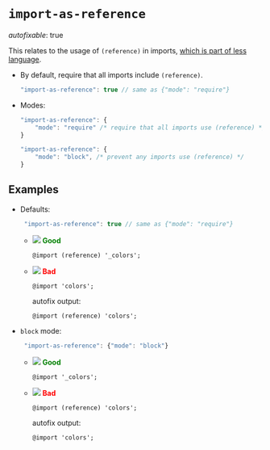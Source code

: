 # `import-as-reference`

_autofixable_: true

This relates to the usage of `(reference)` in imports, [which is part of less language](http://lesscss.org/features/#import-atrules-feature-reference).

-   By default, require that all imports include `(reference)`.

    ```javascript
    "import-as-reference": true // same as {"mode": "require"}
    ```

-   Modes:

    ```javascript
    "import-as-reference": {
        "mode": "require" /* require that all imports use (reference) */
    }
    ```

    ```javascript
    "import-as-reference": {
        "mode": "block", /* prevent any imports use (reference) */
    }
    ```

## Examples

-   Defaults:

    ```javascript
     "import-as-reference": true // same as {"mode": "require"}
    ```

    -   ![](https://placehold.it/15/008000/008000?text=+) **<span style="color: green;">Good</span>**

        ```less
        @import (reference) '_colors';
        ```

    -   ![](https://placehold.it/15/FF0000/FF0000?text=+) **<span style="color: red;">Bad</span>**

        ```less
        @import 'colors';
        ```

        autofix output:

        ```less
        @import (reference) 'colors';
        ```

-   `block` mode:

    ```javascript
     "import-as-reference": {"mode": "block"}
    ```

    -   ![](https://placehold.it/15/008000/008000?text=+) **<span style="color: green;">Good</span>**

        ```less
        @import '_colors';
        ```

    -   ![](https://placehold.it/15/FF0000/FF0000?text=+) **<span style="color: red;">Bad</span>**

        ```less
        @import (reference) 'colors';
        ```

        autofix output:

        ```less
        @import 'colors';
        ```
